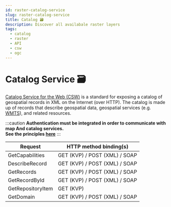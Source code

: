 ```yaml
---
id: raster-catalog-service
slug: raster-catalog-service
title: Catalog 🗃️
description: Discover all availabale raster layers
tags:
  - catalog
  - raster
  - API
  - csw
  - ogc
---
```


# Catalog Service 🗃️
 [Catalog Service for the Web (CSW)](/docs/ogc/protocols/ogc-csw) is a standard for exposing a catalog of geospatial records in XML on the Internet (over HTTP). The catalog is made up of records that describe geospatial data, geospatial services (e.g. [WMTS](/docs/ogc/protocols/ogc-wmts)), and related resources.

:::caution
**Authentication must be integrated in order to communicate with map And catalog services.**<br/>
**See the principles [here](/docs/MapColonies/authentication)**
:::

| **Request** | **HTTP method binding(s)** |
| ----------- | ----------- |
| GetCapabilities | GET (KVP) / POST (XML) / SOAP |
| DescribeRecord | GET (KVP) / POST (XML) / SOAP |
| GetRecords | GET (KVP) / POST (XML) / SOAP |
| GetRecordById | GET (KVP) / POST (XML) / SOAP |
| GetRepositoryItem | GET (KVP) |
| GetDomain | GET (KVP) / POST (XML) / SOAP |


